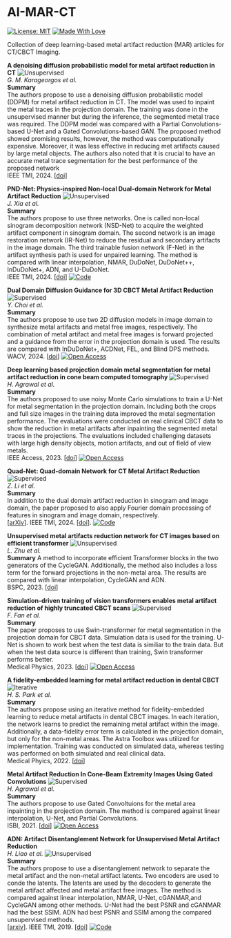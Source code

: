 # AI-MAR-CT


 [![License: MIT](https://img.shields.io/badge/License-MIT-green.svg)](https://opensource.org/licenses/MIT)
[![Made With Love](https://img.shields.io/badge/Made%20With-Love-red.svg)](https://github.com/chetanraj/awesome-github-badges)

 Collection of deep learning-based metal artifact reduction (MAR) articles for CT/CBCT Imaging.

 
 **A denoising diffusion probabilistic model for metal artifact reduction in CT**  <img src="https://img.shields.io/badge/Unsupervised-blue.svg" alt="Unsupervised"> \
*G. M. Karageorgos et al.* \
**Summary** \
The authors propose to use a denoising diffusion probabilistic model (DDPM) for metal artifact reduction in CT. The model was used to inpaint the metal traces in the projection domain. The training was done in the unsupervised manner but during the inference, the segmented metal trace was required. The DDPM model was compared with a Partial Convolutions-based U-Net and a Gated Convolutions-based GAN. The proposed method showed promising results, however, the method was computationally expensive. Moreover, it was less effective in reducing met artifacts caused by large metal objects. The authors also noted that it is crucial to have an accurate metal trace segmentation for the best performance of the proposed network\
IEEE TMI, 2024. [[doi]](https://ieeexplore.ieee.org/document/10586949)

 **PND-Net: Physics-inspired Non-local Dual-domain Network for Metal Artifact Reduction**  <img src="https://img.shields.io/badge/Unsupervised-blue.svg" alt="Unsupervised"> \
 *J. Xia et al.* \
 **Summary**\
 The authors propose to use three networks. One is called non-local sinogram decomposition network (NSD-Net) to acquire the weighted artifact component in sinogram domain. The second network is an image restoration network (IR-Net) to reduce the residual and secondary artifacts in the image domain. The third trainable fusion network (F-Net) in the artifact synthesis path is used for unpaired learning. The method is compared with linear interpolation, NMAR, DuDoNet, DuDoNet++, InDuDoNet+, ADN, and U-DuDoNet.\
 IEEE TMI, 2024. [[doi](https://ieeexplore.ieee.org/document/10404006)] [![Code](https://img.shields.io/badge/Code-purple.svg)](https://github.com/Ballbo5354/PND-Net/tree/main)


**Dual Domain Diffusion Guidance for 3D CBCT Metal Artifact Reduction**  <img src="https://img.shields.io/badge/Supervised-blue.svg" alt="Supervised"> \
*Y. Choi et al.* \
**Summary** \
The authors propose to use two 2D diffusion models in image domain to synthesize metal artifacts and metal free images, respectively. The combination of metal artifact and metal free images is forward projected and a guidance from the error in the projection domain is used. The results are compared with InDuDoNet+, ACDNet, FEL, and Blind DPS methods.  \
WACV, 2024. [[doi](https://openaccess.thecvf.com/content/WACV2024/papers/Choi_Dual_Domain_Diffusion_Guidance_for_3D_CBCT_Metal_Artifact_Reduction_WACV_2024_paper.pdf)] [![Open Access](https://img.shields.io/badge/Open%20Access-brightgreen.svg)](https://openaccess.thecvf.com/content/WACV2024/papers/Choi_Dual_Domain_Diffusion_Guidance_for_3D_CBCT_Metal_Artifact_Reduction_WACV_2024_paper.pdf)

**Deep learning based projection domain metal segmentation for metal artifact reduction in cone beam computed tomography** <img src="https://img.shields.io/badge/Supervised-blue.svg" alt="Supervised"> \
*H. Agrawal et al.* \
**Summary** \
The authors proposed to use noisy Monte Carlo simulations to train a U-Net for metal segmentation in the projection domain. Including both the crops and full size images in the training data improved the metal segmentation performance. The evaluations were conducted on real clinical CBCT data to show the reduction in metal artifacts after inpainting the segmented metal traces in the projections. The evaluations included challenging datasets with large high density objects, motion artifacts, and out of field of view metals. \
IEEE Access, 2023. [[doi](https://ieeexplore.ieee.org/document/10250444)] [![Open Access](https://img.shields.io/badge/Open%20Access-brightgreen.svg)](https://ieeexplore.ieee.org/document/10250444)

 **Quad-Net: Quad-domain Network for CT Metal Artifact Reduction** <img src="https://img.shields.io/badge/Supervised-blue.svg" alt="Supervised"> \
*Z. Li et al.* \
**Summary** \
In addition to the dual domain artifact reduction in sinogram and image domain, the paper proposed to also apply Fourier domain processing of features in sinogram and image domain, respectively.\
[[arXiv](https://arxiv.org/abs/2207.11678)]. IEEE TMI, 2024. [[doi](https://ieeexplore.ieee.org/document/10385220)]. [![Code](https://img.shields.io/badge/Code-purple.svg)](https://github.com/longzilicart/Quad-Net/tree/master)


**Unsupervised metal artifacts reduction network for CT images based on
efficient transformer** <img src="https://img.shields.io/badge/Unsupervised-blue.svg" alt="Unsupervised"> \
*L. Zhu et al.*\
**Summary**
A method to incorporate efficient Transformer blocks in the two generators of the CycleGAN. Additionally, the method also includes a loss term for the forward projections in the non-metal area. The results are compared with linear interpolation, CycleGAN and ADN.\
BSPC, 2023. [[doi](https://doi.org/10.1016/j.bspc.2023.105753)]

**Simulation-driven training of vision transformers enables
metal artifact reduction of highly truncated CBCT scans** <img src="https://img.shields.io/badge/Supervised-blue.svg" alt="Supervised"> \
*F. Fan et al.*  \
**Summary** \
The paper proposes to use Swin-transformer for metal segmentation in the projection domain for CBCT data. Simulation data is used for the training. U-Net is shown to work best when the test data is similiar to the train data. But when the test data source is different than training, Swin transformer performs better.\
Medical Physics, 2023. [[doi](https://aapm.onlinelibrary.wiley.com/doi/full/10.1002/mp.16919)] [![Open Access](https://img.shields.io/badge/Open%20Access-brightgreen.svg)](https://aapm.onlinelibrary.wiley.com/doi/full/10.1002/mp.16919)

**A fidelity-embedded learning for metal artifact reduction in dental CBCT** <img src="https://img.shields.io/badge/Iterative-blue.svg" alt="Iterative"> \
*H. S. Park et al.* \
**Summary** \
The authors propose using an iterative method for fidelity-embedded learning to reduce metal artifacts in dental CBCT images. In each iteration, the network learns to predict the remaining metal artifact within the image. Additionally, a data-fidelity error term is calculated in the projection domain, but only for the non-metal areas. The Astra Toolbox was utilized for implementation. Training was conducted on simulated data, whereas testing was performed on both simulated and real clinical data. \
Medical Phyics, 2022. [[doi](https://doi.org/10.1002/mp.15720)] 


**Metal Artifact Reduction In Cone-Beam Extremity Images Using Gated Convolutions** <img src="https://img.shields.io/badge/Supervised-blue.svg" alt="Supervised"> \
*H. Agrawal et al.* \
**Summary** \
The authors propose to use Gated Convoltuions for the metal area inpainting in the projection domain. The method is compared against linear interpolation, U-Net, and Partial Convolutions. \
ISBI, 2021. [[doi](https://ieeexplore.ieee.org/document/9434163)] [![Open Access](https://img.shields.io/badge/Open%20Access-brightgreen.svg)](https://acris.aalto.fi/ws/portalfiles/portal/64983388/ELEC_Agrawal_etal_Metal_artifact_reduction_IEEE_ISBI2021_acceptedauthormanuscript.pdf)

**ADN: Artifact Disentanglement Network for
Unsupervised Metal Artifact Reduction** \
*H. Liao et al.* <img src="https://img.shields.io/badge/Unsupervised-blue.svg" alt="Unsupervised"> \
**Summary** \
The authors propose to use a disentanglement network to separate the metal artifact and the non-metal artifact latents. Two encoders are used to conde the latents. The latents are used by the decoders to generate the metal artifact affected and metal artifact free images. The method is compared against linear interpolation, NMAR, U-Net, cGANMAR,and CycleGAN among other methods. U-Net had the best PSNR and cGANMAR had the best SSIM. ADN had best PSNR and SSIM among the compared unsupervised methods. \
[[arxiv](https://arxiv.org/pdf/1908.01104.pdf)]. IEEE TMI, 2019. [[doi](https://ieeexplore.ieee.org/document/8788607)] [![Code](https://img.shields.io/badge/Code-purple.svg)](https://github.com/liaohaofu/adn)
